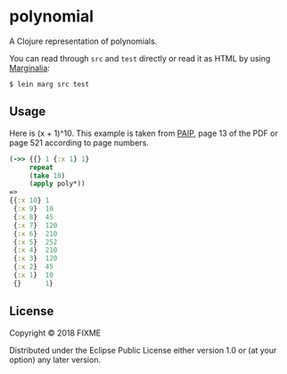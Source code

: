 # polynomial

A Clojure representation of polynomials.

You can read through `src` and `test` directly or read it as HTML by
using [Marginalia](https://github.com/gdeer81/marginalia):

```shellsession
$ lein marg src test
```

## Usage

Here is (x + 1)^10. This example is taken from
[PAIP](https://github.com/norvig/paip-lisp/raw/master/PAIP-part2.pdf),
page 13 of the PDF or page 521 according to page numbers.

```clojure
(->> {{} 1 {:x 1} 1}
     repeat
     (take 10)
     (apply poly*))
=>
{{:x 10} 1
 {:x 9}  10
 {:x 8}  45
 {:x 7}  120
 {:x 6}  210
 {:x 5}  252
 {:x 4}  210
 {:x 3}  120
 {:x 2}  45
 {:x 1}  10
 {}      1}
```

## License

Copyright © 2018 FIXME

Distributed under the Eclipse Public License either version 1.0 or (at
your option) any later version.

